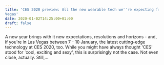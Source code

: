 ```yaml
---
title: 'CES 2020 preview: All the new wearable tech we''re expecting from Las
Vegas'
date: 2020-01-02T14:25:00+01:00
draft: false
---
```


A new year brings with it new expectations, resolutions and horizons - and, if you're in Las Vegas between 7 - 10 January, the latest cutting-edge technology at CES 2020, too. While you might have always thought 'CES' stood for 'cool, exciting and sexy', this is surprisingly not the case. Not even close, actually. Still,…